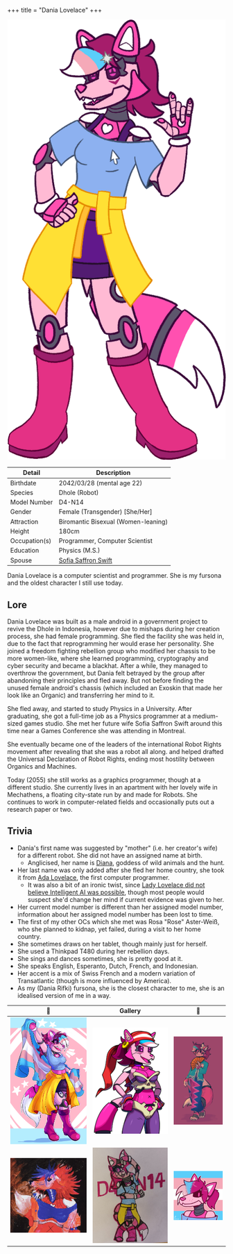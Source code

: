 +++
title = "Dania Lovelace"
+++

![A drawing of Dania Lovelace, Model Number D4-N14](/images/originalcharacters/dania-lovelace/DaniaLovelace.png)

| Detail        | Description                                             |
| ------------- | ------------------------------------------------------- |
| Birthdate     | 2042/03/28 (mental age 22)                              |
| Species       | Dhole (Robot)                                           |
| Model Number  | D4-N14                                                  |
| Gender        | Female (Transgender) \[She/Her\]                        |
| Attraction    | Biromantic Bisexual (Women-leaning)                     |
| Height        | 180cm                                                   |
| Occupation(s) | Programmer, Computer Scientist                          |
| Education     | Physics (M.S.)                                          |
| Spouse        | [Sofia Saffron Swift](/originalcharacters/sofia-swift/) |

Dania Lovelace is a computer scientist and programmer. She is my fursona and the oldest character I still use today.

## Lore

Dania Lovelace was built as a male android in a government project to revive the Dhole in Indonesia, however due to mishaps during her creation process, she had female programming. She fled the facility she was held in, due to the fact that reprogramming her would erase her personality. She joined a freedom fighting rebellion group who modified her chassis to be more women-like, where she learned programming, cryptography and cyber security and became a blackhat. After a while, they managed to overthrow the government, but Dania felt betrayed by the group after abandoning their principles and fled away. But not before finding the unused female android's chassis (which included an Exoskin that made her look like an Organic) and transferring her mind to it.

She fled away, and started to study Physics in a University. After graduating, she got a full-time job as a Physics programmer at a medium-sized games studio. She met her future wife Sofia Saffron Swift around this time near a Games Conference she was attending in Montreal.

She eventually became one of the leaders of the international Robot Rights movement after revealing that she was a robot all along. and helped drafted the Universal Declaration of Robot Rights, ending most hostility between Organics and Machines.

Today (2055) she still works as a graphics programmer, though at a different studio. She currently lives in an apartment with her lovely wife in Mechathens, a floating city-state run by and made for Robots. She continues to work in computer-related fields and occasionally puts out a research paper or two.

## Trivia

- Dania's first name was suggested by "mother" (i.e. her creator's wife) for a different robot. She did not have an assigned name at birth.
  - Anglicised, her name is [Diana](https://en.wikipedia.org/wiki/Diana_(mythology)), goddess of wild animals and the hunt.
- Her last name was only added after she fled her home country, she took it from [Ada Lovelace](https://en.wikipedia.org/wiki/Ada_Lovelace), the first computer programmer.
  - It was also a bit of an ironic twist, since [Lady Lovelace did not believe Intelligent AI was possible](https://academic.oup.com/mind/article/LIX/236/433/986238#164226550:~:text=(6)%20Lady%20Lovelace%27s%20Objection), though most people would suspect she'd change her mind if current evidence was given to her.
- Her current model number is different than her assigned model number, information about her assigned model number has been lost to time.
- The first of my other OCs which she met was Rosa "Rose" Aster-Weiß, who she planned to kidnap, yet failed, during a visit to her home country.
- She sometimes draws on her tablet, though mainly just for herself.
- She used a Thinkpad T480 during her rebellion days.
- She sings and dances sometimes, she is pretty good at it.
- She speaks English, Esperanto, Dutch, French, and Indonesian.
- Her accent is a mix of Swiss French and a modern variation of Transatlantic (though is more influenced by America).
- As my (Dania Rifki) fursona, she is the closest character to me, she is an idealised version of me in a way.

| :compass: | Gallery | :compass: |
|:---:|:---:|:---:|
|![Pride Art of Dania made by CibeleeBunnie on DeviantArt, She's flying the Transgender Flag](/images/originalcharacters/dania-lovelace/CibeleeBunnie_Kaleidosium.jpg) | ![Dania as Risky Boots by RHG1951 on Twitter](/images/originalcharacters/dania-lovelace/RHG-Dania_Boots_Portrait.png) |![Dania in an Encim Kebaya by Pashmashh on Instagram, I love how they did the sarong](/images/originalcharacters/dania-lovelace/PashmashhDaniaKebayaRobot.png)|
|![Punk-looking Dania done by Reuben on Instagram, I love the dark colours](/images/originalcharacters/dania-lovelace/ReubenPunkDania.jpg)|![Traditional Chibi Art of Dania done by MLynx56 on Twitter!](/images/originalcharacters/dania-lovelace/MilkyWayLynx_Dania.jpg) |  ![Dania PFP drawn by VeeSheep for my birthday, commissioned by KanoieAwesome](/images/originalcharacters/dania-lovelace/VeeSheep-Comm_ICON_-_Kanoie_-_Dania_Birthday.png)|
